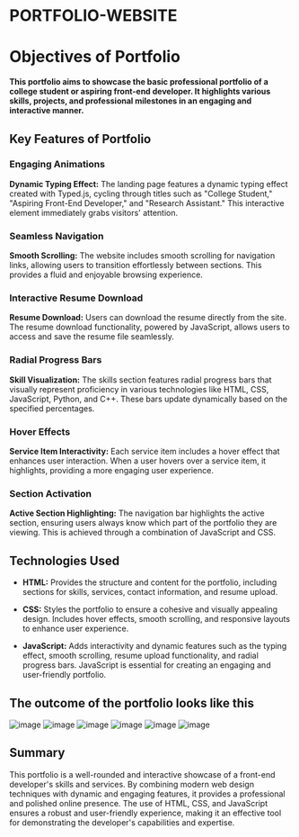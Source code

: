 # PORTFOLIO-WEBSITE

#  Objectives  of Portfolio

**This portfolio aims to showcase the basic professional portfolio of a college student or aspiring front-end developer. It highlights various skills, projects, and professional milestones in an engaging and interactive manner.**

## Key Features of Portfolio

### Engaging Animations

**Dynamic Typing Effect:** The landing page features a dynamic typing effect created with Typed.js, cycling through titles such as "College Student," "Aspiring Front-End Developer," and "Research Assistant." This interactive element immediately grabs visitors' attention.

### Seamless Navigation

**Smooth Scrolling:** The website includes smooth scrolling for navigation links, allowing users to transition effortlessly between sections. This provides a fluid and enjoyable browsing experience.

### Interactive Resume Download

**Resume Download:** Users can download the resume directly from the site. The resume download functionality, powered by JavaScript, allows users to access and save the resume file seamlessly.

### Radial Progress Bars

**Skill Visualization:** The skills section features radial progress bars that visually represent proficiency in various technologies like HTML, CSS, JavaScript, Python, and C++. These bars update dynamically based on the specified percentages.

### Hover Effects

**Service Item Interactivity:** Each service item includes a hover effect that enhances user interaction. When a user hovers over a service item, it highlights, providing a more engaging user experience.

### Section Activation

**Active Section Highlighting:** The navigation bar highlights the active section, ensuring users always know which part of the portfolio they are viewing. This is achieved through a combination of JavaScript and CSS.

## Technologies Used

- **HTML:** Provides the structure and content for the portfolio, including sections for skills, services, contact information, and resume upload.

- **CSS:** Styles the portfolio to ensure a cohesive and visually appealing design. Includes hover effects, smooth scrolling, and responsive layouts to enhance user experience.

- **JavaScript:** Adds interactivity and dynamic features such as the typing effect, smooth scrolling, resume upload functionality, and radial progress bars. JavaScript is essential for creating an engaging and user-friendly portfolio.
  

## The outcome of the portfolio looks like this
![image](https://github.com/user-attachments/assets/21273080-099c-479a-b88b-33c16a922f0f)
![image](https://github.com/user-attachments/assets/ffedaa76-d853-4ea3-ad98-2ec4af1fb864)
![image](https://github.com/user-attachments/assets/1771f054-506b-4f9e-8a43-96054d082579)
![image](https://github.com/user-attachments/assets/ed982a5e-f111-4b8c-ad1f-8eeb6f825c1d)
![image](https://github.com/user-attachments/assets/6ef7edd7-65f8-4228-bb7d-aea68d457111)
![image](https://github.com/user-attachments/assets/ca3b1669-2592-4bde-9040-884b6c6ae09f)
## Summary
This portfolio is a well-rounded and interactive showcase of a front-end developer's skills and services. By combining modern web design techniques with dynamic and engaging features, it provides a professional and polished online presence. The use of HTML, CSS, and JavaScript ensures a robust and user-friendly experience, making it an effective tool for demonstrating the developer's capabilities and expertise.












